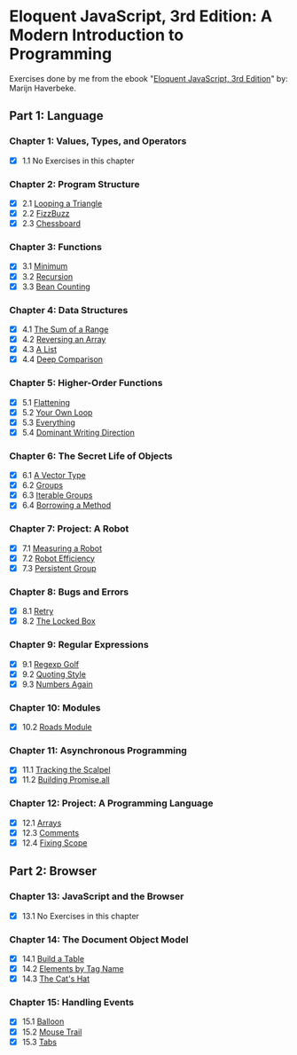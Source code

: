 # Eloquent JavaScript, 3rd Edition: A Modern Introduction to Programming

Exercises done by me from the ebook "[Eloquent JavaScript, 3rd Edition][1]" by: Marijn Haverbeke.

## Part 1: Language

### Chapter 1: Values, Types, and Operators

-   [x] 1.1 No Exercises in this chapter

### Chapter 2: Program Structure

-   [x] 2.1 [Looping a Triangle](./2_program_structure/triangle.js/)
-   [x] 2.2 [FizzBuzz](./2_program_structure/fizz_buzz.js/)
-   [x] 2.3 [Chessboard](./2_program_structure/chessboard.js/)

### Chapter 3: Functions

-   [x] 3.1 [Minimum](./3_functions/minimum.js/)
-   [x] 3.2 [Recursion](./3_functions/recursion.js/)
-   [x] 3.3 [Bean Counting](./3_functions/bean_counting.js/)

### Chapter 4: Data Structures

-   [x] 4.1 [The Sum of a Range](./4_data_structures/range_sum.js/)
-   [x] 4.2 [Reversing an Array](./4_data_structures/reverse_array.js/)
-   [x] 4.3 [A List](./4_data_structures/a_list.js/)
-   [x] 4.4 [Deep Comparison](./4_data_structures/deep_comparison.js/)

### Chapter 5: Higher-Order Functions

-   [x] 5.1 [Flattening](./5_higher-order_functions/flattening.js/)
-   [x] 5.2 [Your Own Loop](./5_higher-order_functions/your_own_loop.js/)
-   [x] 5.3 [Everything](./5_higher-order_functions/everything.js/)
-   [x] 5.4 [Dominant Writing Direction](./5_higher-order_functions/dominant_writing_direction.js/)

### Chapter 6: The Secret Life of Objects

-   [x] 6.1 [A Vector Type](./6_secret_life_of_objects/vector.js/)
-   [x] 6.2 [Groups](./6_secret_life_of_objects/groups.js/)
-   [x] 6.3 [Iterable Groups](./6_secret_life_of_objects/iterable_groups.js/)
-   [x] 6.4 [Borrowing a Method](./6_secret_life_of_objects/borrowing_method.js/)

### Chapter 7: Project: A Robot

-   [x] 7.1 [Measuring a Robot](./7_a_robot/measuring_a_robot.js/)
-   [x] 7.2 [Robot Efficiency](./7_a_robot/robot_efficiency.js/)
-   [x] 7.3 [Persistent Group](./7_a_robot/persistent_group.js/)

### Chapter 8: Bugs and Errors

-   [x] 8.1 [Retry](./8_bugs_and_errors/retry.js/)
-   [x] 8.2 [The Locked Box](./8_bugs_and_errors/locked_box.js/)

### Chapter 9: Regular Expressions

-   [x] 9.1 [Regexp Golf](./9_regular_expressions/regexp_golf.js/)
-   [x] 9.2 [Quoting Style](./9_regular_expressions/quoting_style.js/)
-   [x] 9.3 [Numbers Again](./9_regular_expressions/numbers_again.js/)

### Chapter 10: Modules

-   [x] 10.2 [Roads Module](./10_modules/roads_module.js/)

### Chapter 11: Asynchronous Programming

-   [x] 11.1 [Tracking the Scalpel](./11_asynchronous_programming/tracking_the_scalpel.js/)
-   [x] 11.2 [Building Promise.all](./11_asynchronous_programming/building_promise.all.js/)

### Chapter 12: Project: A Programming Language

-   [x] 12.1 [Arrays](./12_a_programming_language/arrays.js/)
-   [x] 12.3 [Comments](./12_a_programming_language/comments.js/)
-   [x] 12.4 [Fixing Scope](./12_a_programming_language/fixing_scope.js/)

## Part 2: Browser

### Chapter 13: JavaScript and the Browser

-   [x] 13.1 No Exercises in this chapter

### Chapter 14: The Document Object Model

-   [x] 14.1 [Build a Table](./14_the_document_object_model/build_a_table/)
-   [x] 14.2 [Elements by Tag Name](./14_the_document_object_model/elements_by_tag_name/)
-   [x] 14.3 [The Cat's Hat](./14_the_document_object_model/the_cats_hat/)

### Chapter 15: Handling Events

-   [x] 15.1 [Balloon](./15_handling_events/balloon/)
-   [x] 15.2 [Mouse Trail](./15_handling_events/mouse_trail/)
-   [x] 15.3 [Tabs](./15_handling_events/tabs/)

[1]: https://eloquentjavascript.net/
